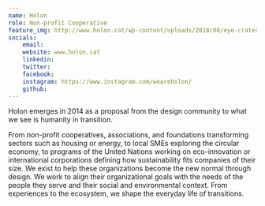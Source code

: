 ```yaml
---
name: Holon
role: Non-profit Cooperative
feature_img: http://www.holon.cat/wp-content/uploads/2018/08/eye-crater.png
socials:
    email:
    website: www.holon.cat
    linkedin:
    twitter:
    facebook:
    instagram: https://www.instagram.com/weareholon/
    github:
---
```


Holon emerges in 2014 as a proposal from the design community to what we see is humanity in transition.

From non-profit cooperatives, associations, and foundations transforming sectors such as housing or energy, to local SMEs exploring the circular economy, to programs of the United Nations working on eco-innovation or international corporations defining how sustainability fits companies of their size. We exist to help these organizations become the new normal through design. We work to align their organizational goals with the needs of the people they serve and their social and environmental context. From experiences to the ecosystem, we shape the everyday life of transitions.